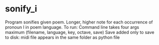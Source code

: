 # sonify_i
Program sonifies given poem. Longer, higher note for each occurrence of pronoun I in poem language.
To run: 
Command line takes four args maximum (filename, language, key, octave, save)
Save added only to save to disk: midi file appears in the same folder as python file
